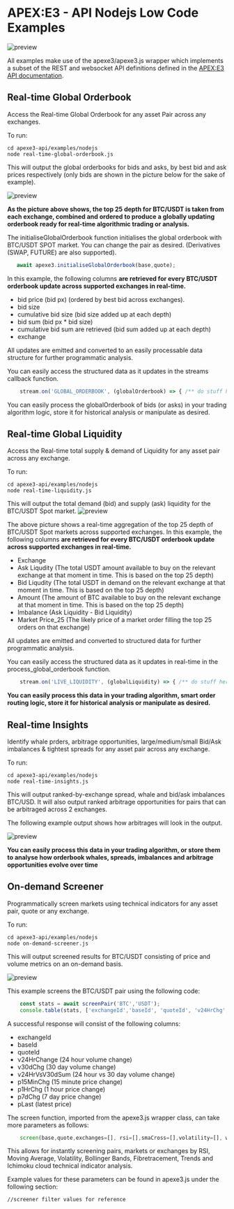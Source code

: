 # APEX:E3 - API Nodejs Low Code Examples

![preview](https://github.com/apexe3/apexe3-api/blob/main/examples/nodejs/apexe3/assets/nodejsondemandscreener.png?raw=true)

All examples make use of the apexe3/apexe3.js wrapper which implements a subset of the REST and websocket API definitions defined in the [APEX:E3 API documentation](https://api.ae3platform.com/docs). 

## Real-time Global Orderbook

Access the Real-time Global Orderbook for any asset Pair across any exchanges.

To run: 

```shell
cd apexe3-api/examples/nodejs
node real-time-global-orderbook.js
```
This will output the global orderbooks for bids and asks, by best bid and ask prices respectively (only bids are shown in the picture below for the sake of example).

![preview](https://github.com/apexe3/apexe3-api/blob/main/examples/nodejs/apexe3/assets/nodejsglobalorderbook.png?raw=true)

**As the picture above shows, the top 25 depth for BTC/USDT is taken from each exchange, combined and ordered to produce a globally updating orderbook ready for real-time algorithmic trading or analysis.** 

The initialiseGlobalOrderbook function initialises the global orderbook with BTC/USDT SPOT market. You can change the pair as desired. (Derivatives (SWAP, FUTURE) are also supported).
```javascript
   await apexe3.initialiseGlobalOrderbook(base,quote);
```

In this example, the following columns **are retrieved for every BTC/USDT orderbook update across supported exchanges in real-time.**

- bid price (bid px) (ordered by best bid across exchanges).
- bid size 
- cumulative bid size (bid size added up at each depth)
- bid sum (bid px * bid size)
- cumulative bid sum are retrieved (bid sum added up at each depth)
- exchange

All updates are emitted and converted to an easily processable data structure for further programmatic analysis.

You can easily access the structured data as it updates in the streams callback function.

```javascript
    stream.on('GLOBAL_ORDERBOOK', (globalOrderbook) => { /** do stuff here **/ });
```
You can easily process the globalOrderbook of bids (or asks) in your trading algorithm logic, store it for historical analysis or manipulate as desired.

## Real-time Global Liquidity

Access the Real-time total supply & demand of Liquidity for any asset pair across any exchange.

To run: 

```shell
cd apexe3-api/examples/nodejs
node real-time-liquidity.js
```

This will output the total demand (bid) and supply (ask) liquidity for the BTC/USDT Spot market. 
![preview](https://github.com/apexe3/apexe3-api/blob/main/examples/nodejs/apexe3/assets/nodejsgloballiquidity.png?raw=true)

The above picture shows a real-time aggregation of the top 25 depth of BTC/USDT Spot markets across supported exchanges. 
In this example, the following columns **are retrieved for every BTC/USDT orderbook update across supported exchanges in real-time.**

- Exchange
- Ask Liqudity (The total USDT amount available to buy on the relevant exchange at that moment in time. This is based on the top 25 depth)
- Bid Liqudity (The total USDT in demand on the relevant exchange at that moment in time. This is based on the top 25 depth)
- Amount (The amount of BTC available to buy on the relevant exchange at that moment in time. This is based on the top 25 depth)
- Imbalance (Ask Liquidity - Bid Liquidity)
- Market Price_25 (The likely price of a market order filling the top 25 orders on that exchange)


All updates are emitted and converted to structured data for further programmatic analysis.

You can easily access the structured data as it updates in real-time in the process_global_orderbook function.
```javascript
    stream.on('LIVE_LIQUIDITY', (globalLiquidity) => { /** do stuff here **/  });
```
**You can easily process this data in your trading algorithm, smart order routing logic, store it for historical analysis or manipulate as desired.**

## Real-time Insights
 
Identify whale prders, arbitrage opportunities, large/medium/small Bid/Ask imbalances & tightest spreads for any asset pair across any exchange.

To run:

```shell
cd apexe3-api/examples/nodejs
node real-time-insights.js
```
This will output ranked-by-exchange spread, whale and bid/ask imbalances BTC/USD. It will also output ranked arbitrage opportunities for pairs that can be arbitraged across 2 exchanges.

The following example output shows how arbitrages will look in the output.

![preview](https://github.com/apexe3/apexe3-api/blob/main/examples/nodejs/apexe3/assets/nodejsarbs.png?raw=true)


**You can easily process this data in your trading algorithm, or store them to analyse how orderbook whales, spreads, imbalances and arbitrage opportunities evolve over time**

## On-demand Screener

Programmatically screen markets using technical indicators for any asset pair, quote or any exchange.

To run:

```shell
cd apexe3-api/examples/nodejs
node on-demand-screener.js
```
This will output screened results for BTC/USDT consisting of price and volume metrics on an on-demand basis.

![preview](https://github.com/apexe3/apexe3-api/blob/main/examples/nodejs/apexe3/assets/nodejsondemandscreener.png?raw=true)

This example screens the BTC/USDT pair using the following code:

```javascript
    const stats = await screenPair('BTC','USDT');
    console.table(stats, ['exchangeId','baseId', 'quoteId', 'v24HrChg','v30dChg','v24HrVsV30dSum','p15MinChg','p1HrChg','p7dChg','pLast']);
```

A successful response will consist of the following columns:

- exchangeId
- baseId 
- quoteId
- v24HrChange (24 hour volume change)
- v30dChg (30 day volume change)
- v24HrVsV30dSum (24 hour vs 30 day volume change)
- p15MinChg (15 minute price change)
- p1HrChg (1 hour price change)
- p7dChg (7 day price change)
- pLast (latest price)

The screen function, imported from the apexe3.js wrapper class, can take more parameters as follows:

```javascript
    screen(base,quote,exchanges=[], rsi=[],smaCross=[],volatility=[], weeklyOpenChg=[], bollingerBand='', fibRetracements=[], trends=[], ichimoku=[]);
```
This allows for instantly screening pairs, markets or exchanges by RSI, Moving Average, Volatility, Bollinger Bands, Fibretracement, Trends and Ichimoku cloud technical indicator analysis.

Example values for these parameters can be found in apexe3.js under the following section:

```javacript
//screener filter values for reference
```

